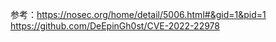 参考：https://nosec.org/home/detail/5006.html#&gid=1&pid=1
https://github.com/DeEpinGh0st/CVE-2022-22978